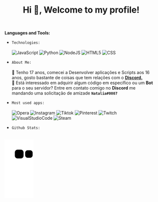 <h1 align="center">Hi 👋, Welcome to my profile!</h1>
<br>

**Languages and Tools:**<br>
* `Technologies:`<br><br>
    ![JavaScript](https://img.shields.io/badge/JavaScript-323330?style=for-the-badge&logo=javascript&logoColor=F7DF1E)
    ![Python](https://img.shields.io/badge/Python-14354C?style=for-the-badge&logo=python&logoColor=white)
    ![NodeJS](https://img.shields.io/badge/Node.js-43853D?style=for-the-badge&logo=node.js&logoColor=white)
    ![HTML5](https://img.shields.io/badge/HTML5-E34F26?style=for-the-badge&logo=html5&logoColor=white)
    ![CSS](https://img.shields.io/badge/CSS3-1572B6?style=for-the-badge&logo=css3&logoColor=white)
* `About Me:`<br><br>
🐷 Tenho 17 anos, comecei a Desenvolver aplicações e Scripts aos 16 anos, gosto bastante de coisas que tem relações com o **[Discord.](https://discord.com)**             
🍨 Está interessado em adquirir algum código em específico ou um **Bot** para o seu servidor? Entre em contato comigo no **Discord** me mandando uma solicitação de amizade **`Natalia#0007`** 

* `Most used apps:`<br><br>
    ![Opera](https://img.shields.io/badge/Opera-FF1B2D?style=for-the-badge&logo=Opera&logoColor=white)
    ![Instagram](https://img.shields.io/badge/Instagram-E4405F?style=for-the-badge&logo=instagram&logoColor=white)
    ![Tiktok](https://img.shields.io/badge/TikTok-000000?style=for-the-badge&logo=tiktok&logoColor=white)
    ![Pinterest](https://img.shields.io/badge/Pinterest-%23E60023.svg?&style=for-the-badge&logo=Pinterest&logoColor=white)
    ![Twitch](https://img.shields.io/badge/Twitch-9146FF?style=for-the-badge&logo=twitch&logoColor=white)
    ![VisualStudioCode](https://img.shields.io/badge/Visual_Studio_Code-0078D4?style=for-the-badge&logo=visual%20studio%20code&logoColor=white)
    ![Steam](https://img.shields.io/badge/Steam-000000?style=for-the-badge&logo=steam&logoColor=white)


* `Github Stats:`<br><br>

![Snake animation](https://github.com/rafaballerini/rafaballerini/blob/output/github-contribution-grid-snake.svg)

